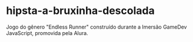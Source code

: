 # hipsta-a-bruxinha-descolada
 Jogo do gênero "Endless Runner" construído durante a Imersão GameDev JavaScript, promovida pela Alura.

